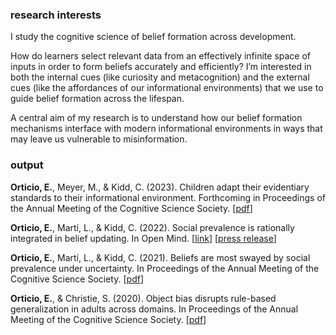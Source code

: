 ### research interests
I study the cognitive science of belief formation across development. 

How do learners select relevant data from an effectively infinite space of inputs in order to form beliefs accurately and efficiently? I’m interested in both the internal cues (like curiosity and metacognition) and the external cues (like the affordances of our informational environments) that we use to guide belief formation across the lifespan.

A central aim of my research is to understand how our belief formation mechanisms interface with modern informational environments in ways that may leave us vulnerable to misinformation.

### output
**Orticio, E.**, Meyer, M., & Kidd, C. (2023). Children adapt their evidentiary standards to their informational environment. Forthcoming in Proceedings of the Annual Meeting of the Cognitive Science Society. [[pdf](https://orticio.com/assets/Orticio_Meyer_Kidd_2023_CogSci.pdf)]

**Orticio, E.**, Martí, L., & Kidd, C. (2022). Social prevalence is rationally integrated in belief updating. In Open Mind. [[link](https://direct.mit.edu/opmi/article/doi/10.1162/opmi_a_00056/111216/Social-Prevalence-Is-Rationally-Integrated-in)] [[press release](https://news.berkeley.edu/2022/05/25/like-it-or-not-were-prone-to-adopt-popular-beliefs-even-fake-ones/)]

**Orticio, E.**, Martí, L., & Kidd, C. (2021). Beliefs are most swayed by social prevalence under uncertainty. In Proceedings of the Annual Meeting of the Cognitive Science Society. [[pdf](https://escholarship.org/content/qt7sb1h1fp/qt7sb1h1fp.pdf)]

**Orticio, E.**, & Christie, S. (2020). Object bias disrupts rule-based generalization in adults across domains. In Proceedings of the Annual Meeting of the Cognitive Science Society. [[pdf](https://www.cognitivesciencesociety.org/cogsci20/papers/0148/0148.pdf)]
